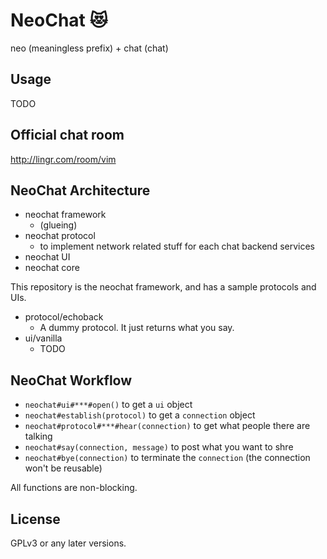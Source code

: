 # NeoChat :heart_eyes_cat:

neo (meaningless prefix) + chat (chat)

## Usage

TODO

## Official chat room

<http://lingr.com/room/vim>

## NeoChat Architecture

* neochat framework
    * (glueing)
* neochat protocol
    * to implement network related stuff for each chat backend services
* neochat UI
* neochat core

This repository is the neochat framework, and has a sample protocols and UIs.

* protocol/echoback
    * A dummy protocol. It just returns what you say.
* ui/vanilla
    * TODO

## NeoChat Workflow

* `neochat#ui#***#open()` to get a `ui` object
* `neochat#establish(protocol)` to get a `connection` object
* `neochat#protocol#***#hear(connection)` to get what people there are talking
* `neochat#say(connection, message)` to post what you want to shre
* `neochat#bye(connection)` to terminate the `connection` (the connection won't be reusable)

All functions are non-blocking.

## License

GPLv3 or any later versions.

